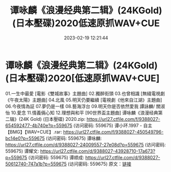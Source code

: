 ﻿---
title: 谭咏麟《浪漫经典第二辑》(24KGold)(日本壓碟)2020低速原抓WAV+CUE
date: 2023-02-19 12:21:44
categories: WAV车载音乐、镜像
tags: 华语中文
---
# 谭咏麟《浪漫经典第二辑》(24KGold)(日本壓碟)2020[低速原抓WAV+CUE]

01.一生中最愛 [電影《雙城故事》主題曲]
02.獨醉街頭
03.也曾相識 [無綫電視劇《午夜太陽》主題曲]
04.北風
05.明天仍要繼續 [電視劇《他來自江湖》主題曲]
06.今夜情為証
07.夢仍是一樣
08.藝海浮台
09.明天你是否依然愛我 譚詠麟/ 關淑怡
10.愛念
11.情義倆心知
12.理想與和平 [90世界盃主題曲]
谭咏麟《浪漫经典第二辑》(24K Gold) (日本壓碟) 2020.zip: https://url27.ctfile.com/f/9388027-654592477-4b740e?p=559675
(访问密码: 559675)
谭小环.1997 - 自主【BMG】【WAV+CUE】.rar: https://url27.ctfile.com/f/9388027-450549796-bc14e0?p=559675
(访问密码: 559675)
谭咏麟: https://url27.ctfile.com/d/9388027-24009557-27e08d?p=559675
(访问密码: 559675)
谭耀文: https://url27.ctfile.com/d/9388027-43928710-17a673?p=559675
(访问密码: 559675)
谭顺成: https://url27.ctfile.com/d/9388027-50612740-747a1b?p=559675
(访问密码: 559675)
原文：[链接](https://blog.sina.com.cn/s/blog_1647c7e76010310u6.html)